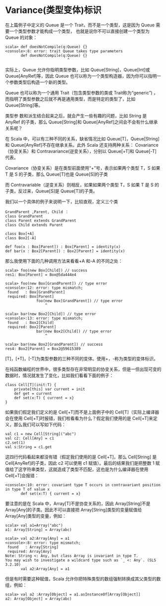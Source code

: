 # Variance(类型变体)标识 #
在上篇例子中定义的 Queue 是一个 Trait，而不是一个类型，这是因为 Queue 需要一个类型参数才能构成一个类型， 也就是说你不可以直接创建一个类型为 Queue 的对象：

```
scala> def doesNotCompile(q:Queue) {}
<console>:8: error: trait Queue takes type parameters
       def doesNotCompile(q:Queue) {}
                            ^
```

实际上，Queue 允许你指明类型参数，比如 Queue[String]，Queue[Int]或 Queue[AnyRef]等，因此 Queue 也可以称为一个类型构造器，因为你可以指明一个参数类型后构造一个新的类型。

Queue 也可以称为一个通用 Trait（包含类型参数的类或 Trait称为“generic”) ，而指明了类型参数之后就不再是通用类型，而是特定的类型了，比如Queue[String]等。

类型参 数和派生结合起来之后，就会产生一些有趣的问题，比如 String 是 AnyRef 的子类，那么 Queue[String]和 Queue[AnyRef]之间会不会有什么继承关系呢？

在 Scala 中，可以有三种不同的关系，缺省情况比如 Queue[T]，Queue[String]和 Queue[AnyRef]不存在继承关系。此外 Scala 还支持两种关系： Covariance（协变关系）和 Contravariance(逆变关系），分别以
 Queue[+T]和 Queue[-T] 代表。

Covariance（协变关系）是在类型前面使用“+”号，表示如果两个类型 T，S 如果 T 是 S 的子类，那么 Queue[T]也是 Queue[S]的子类

而 Contravariable（逆变关系）则相反，如果如果两个类型 T，S 如果 T 是 S 的子类，反过来，Queue[S]是 Queue[T]的子类。

我们以一个具体的例子来说明一下，比较直观，定义三个类 

```
GrandParent ,Parent, Child ：
class GrandParent 
class Parent extends GrandParent
class Child extends Parent
```

```
class Box[+A]
class Box2[-A]
```

```
def foo(x : Box[Parent]) : Box[Parent] = identity(x)
def bar(x : Box2[Parent]) : Box2[Parent] = identity(x)
```

那么我使用下面的几种调用方法来看看+A 和-A 的不同之处：

```
scala> foo(new Box[Child]) // success
res1: Box[Parent] = Box@5da444e4
```

```
scala> foo(new Box[GrandParent]) // type error
<console>:12: error: type mismatch;
 found   : Box[GrandParent]
 required: Box[Parent]
              foo(new Box[GrandParent]) // type error
                  ^
```

```
scala> bar(new Box2[Child]) // type error
<console>:13: error: type mismatch;
 found   : Box2[Child]
 required: Box2[Parent]
              bar(new Box2[Child]) // type error
                  ^
```

```
scala> bar(new Box2[GrandParent]) // success
res4: Box2[Parent] = Box2@59615389
```

[T]，[+T]，[-T]为类型参数的三种不同的变体。使用+，-称为类型的变体标识。

在纯函数编程的世界中，很多类型存在非常明显的协变关系，但是一但出现可变的数据时，情况就发生了变化，比如我们看看下面的例子：

```
class Cell[T](init:T) {
	private[this] var current = init
	def get = current
	def set(x:T) { current = x}
}
```

如果我们假定我们定义的是 Cell[+T]而不是上面例子中的 Cell[T]（实际上编译器会在使用 Cell[+T]时报错，我们啦看看为什么？假定我们使用的是 Cell[+T]来定义，那么我们可以写如下代码：

```
val c1 = new Cell[String]("abc")
val c2: Cell[Any] = c1
c2.set(1)
val s:String = c1.get
```

这四行代码看起来都没有错（假定我们使用的是 Cell[+T]，那么 Cell[String] 是 Cell[AnyRef]的子类，因此 c2 可以使用 c1 赋值）。最后的结果我们是把整数 1 赋值给了这字符串类型，这就造成了类型不匹配，这也是为什么编译器在使用 Cell[+T]会报错：

```
<console>:10: error: covariant type T occurs in contravariant position in type T of value x
       def set(x:T) { current = x}
```

要注意的是在 Scala 中，Array[T]不是协变关系的，因此 Array[String]不是 Array[Any]的子类。因此不可以直接把 Array[String]类型的变量赋值给 Array[Any]类型的变量，例如：

```
scala> val a1=Array("abc")
a1: Array[String] = Array(abc)
```

```
scala> val a2:Array[Any] = a1
<console>:8: error: type mismatch;
 found   : Array[String]
 required: Array[Any]
Note: String <: Any, but class Array is invariant in type T.
You may wish to investigate a wildcard type such as `_ <: Any`. (SLS 3.2.10)
       val a2:Array[Any] = a1
```

但是有时需要这种赋值，Scala 允许你把特殊类型的数组强制转换成其父类型的数组，例如：

```
scala> val a2 :Array[Object] = a1.asInstanceOf[Array[Object]]
a2: Array[Object] = Array(abc)
```
